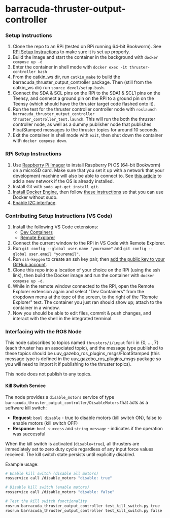 # barracuda-thruster-output-controller

### Setup Instructions
1. Clone the repo to an RPi (tested on RPi running 64-bit Bookworm). See [RPi Setup Instructions](#rpi-setup-instructions) to make sure it is set up properly.
2. Build the image and start the container in the background with ```docker compose up -d``` 
3. Enter the container in shell mode with ```docker exec -it thruster-controller bash```
4. From the catkin_ws dir, run ```catkin_make``` to build the barracuda_thruster_output_controller package. Then (still from the catkin_ws dir) run ```source devel/setup.bash```.
5. Connect the SDA & SCL pins on the RPi to the SDA1 & SCL1 pins on the Teensy, and connect a ground pin on the RPi to a ground pin on the Teensy (which should have the thruster target code flashed onto it).
6. Run the test for the thruster controller controller node with ```roslaunch barracuda_thruster_output_controller thruster_controller_test.launch```. This will run the both the thruster controller node, as well as a dummy publisher node that publishes FloatStamped messages to the thruster topics for around 10 seconds.
7. Exit the container in shell mode with ```exit```, then shut down the container with ```docker compose down```.

### RPi Setup Instructions
1. Use [Raspberry Pi Imager](https://www.raspberrypi.com/software/) to install Raspberry Pi OS (64-bit Bookworm) on a microSD card. Make sure that you set it up with a network that your development machine will also be able to connect to. See [this article](https://www.thedigitalpictureframe.com/how-to-add-a-second-wifi-network-to-your-raspberry-pi/) to add a new network if the OS is already installed.
2. Install Git with ```sudo apt-get install git```.
3. [Install Docker Engine](https://docs.docker.com/engine/install/debian/), then follow [these instructions](https://docs.docker.com/engine/install/linux-postinstall/#manage-docker-as-a-non-root-user) so that you can use Docker without sudo. 
4. [Enable I2C interface](https://learn.adafruit.com/adafruits-raspberry-pi-lesson-4-gpio-setup/configuring-i2c).

### Contributing Setup Instructions (VS Code)
1. Install the following VS Code extensions: 
    - [Dev Containers](catkin_ws/src/barracuda_thruster_output_controller/launch/thruster_controller_test.launch)
    - [Remote Explorer](https://marketplace.visualstudio.com/items?itemName=ms-vscode.remote-explorer)
2. Connect the current window to the RPi in VS Code with Remote Explorer.
3. Run ```git config --global user.name "yourname"``` and ```git config --global user.email "youremail"```.
4. Run ```ssh-keygen``` to create an ssh key pair, then [add the public key to your GitHub account](https://docs.github.com/en/authentication/connecting-to-github-with-ssh/adding-a-new-ssh-key-to-your-github-account).
5. Clone this repo into a location of your choice on the RPi (using the ssh link), then build the Docker image and run the container with ```docker compose up -d```.
6. While in the remote window connected to the RPi, open the Remote Explorer extension again and select "Dev Containers" from the dropdown menu at the topc of the screen, to the right of the "Remote Explorer" text. The container you just ran should show up; attach to the container in a window. 
7. Now you should be able to edit files, commit & push changes, and interact with the shell in the integrated terminal. 

### Interfacing with the ROS Node
This node subscribes to topics named ```thrusters/i/input``` for i in {0, ..., 7} (each thruster has an associated topic), and the message type published to these topics should be uuv_gazebo_ros_plugins_msgs/FloatStamped (this message type is defined in the uuv_gazebo_ros_plugins_msgs package so you will need to import it if publishing to the thruster topics).

This node does not publish to any topics.

#### Kill Switch Service
The node provides a ```disable_motors``` service of type ```barracuda_thruster_output_controller/DisableMotors``` that acts as a software kill switch:
- **Request**: ```bool disable``` - true to disable motors (kill switch ON), false to enable motors (kill switch OFF)
- **Response**: ```bool success``` and ```string message``` - indicates if the operation was successful

When the kill switch is activated (```disable=true```), all thrusters are immediately set to zero duty cycle regardless of any input force values received. The kill switch state persists until explicitly disabled.

Example usage:
```bash
# Enable kill switch (disable all motors)
rosservice call /disable_motors "disable: true"

# Disable kill switch (enable motors)
rosservice call /disable_motors "disable: false"

# Test the kill switch functionality
rosrun barracuda_thruster_output_controller test_kill_switch.py true   # Enable kill switch
rosrun barracuda_thruster_output_controller test_kill_switch.py false  # Disable kill switch
``` 

